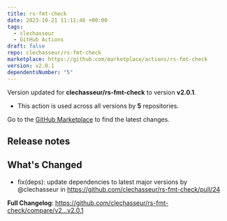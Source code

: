 ```yaml
---
title: rs-fmt-check
date: 2023-10-21 11:11:46 +00:00
tags:
  - clechasseur
  - GitHub Actions
draft: false
repo: clechasseur/rs-fmt-check
marketplace: https://github.com/marketplace/actions/rs-fmt-check
version: v2.0.1
dependentsNumber: "5"
---
```



Version updated for **clechasseur/rs-fmt-check** to version **v2.0.1**.
- This action is used across all versions by **5** repositories.

Go to the [GitHub Marketplace](https://github.com/marketplace/actions/rs-fmt-check) to find the latest changes.

## Release notes

## What's Changed
* fix(deps): update dependencies to latest major versions by @clechasseur in https://github.com/clechasseur/rs-fmt-check/pull/24


**Full Changelog**: https://github.com/clechasseur/rs-fmt-check/compare/v2...v2.0.1
